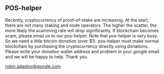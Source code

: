 ## POS-helper  
  
Recently, cryptocurrency of proof-of-stake are increasing. At the start, there are not many staking and node operators. The higher the scatter, the more likely the scamming rate will drop significantly. If blockchain becomes scam, please email us to our pos-helper. Note that pos-helper is very busy. So we need a little bitcoin donation (over $1). pos-helper must make normal blockchain by purchasing the cryptocurrency directly using donations. Please write your donation wallet address and problem in your google email and we will be happy to help. Thank you.  
  
robin.adaptor@google.com  
